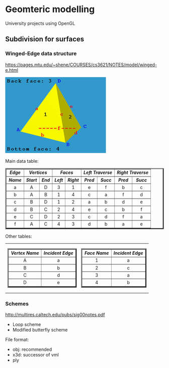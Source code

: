 # Geomteric modelling

University projects using OpenGL

## Subdivision for surfaces

### Winged-Edge data structure

https://pages.mtu.edu/~shene/COURSES/cs3621/NOTES/model/winged-e.html

![tetrahedron](/data/wing-2.jpg)

Main data table:

<TABLE BORDER=3>
     <TR ALIGN=CENTER>
          <TD> <B><I>Edge</I></B> </TD>
          <TD COLSPAN=2> <B><I>Vertices</I></B> </TD>
          <TD COLSPAN=2> <B><I>Faces</I></B> </TD>
          <TD COLSPAN=2> <B><I>Left Traverse</I></B> </TD>
          <TD COLSPAN=2> <B><I>Right Traverse</I></B> </TD>
     </TR>
     <TR ALIGN=CENTER>
          <TD> <B><I>Name</I></B> </TD>
          <TD> <B><I>Start</I></B> </TD>
          <TD> <B><I>End</I></B> </TD>
          <TD> <B><I>Left</I></B> </TD>
          <TD> <B><I>Right</I></B> </TD>
          <TD> <B><I>Pred</I></B> </TD>
          <TD> <B><I>Succ</I></B> </TD>
          <TD> <B><I>Pred</I></B> </TD>
          <TD> <B><I>Succ</I></B> </TD>
     </TR>
     <TR ALIGN=CENTER>
          <TD> a </TD>
          <TD> A </TD>  <TD> D </TD>
          <TD> 3 </TD>  <TD> 1 </TD>
          <TD> e </TD>  <TD> f </TD>
          <TD> b </TD>  <TD> c </TD>
     </TR>
     <TR ALIGN=CENTER>
          <TD> b </TD>
          <TD> A </TD>  <TD> B </TD>
          <TD> 1 </TD>  <TD> 4 </TD>
          <TD> c </TD>  <TD> a </TD>
          <TD> f </TD>  <TD> d </TD>
     </TR>
     <TR ALIGN=CENTER>
          <TD> c </TD>
          <TD> B </TD>  <TD> D </TD>
          <TD> 1 </TD>  <TD> 2 </TD>
          <TD> a </TD>  <TD> b </TD>
          <TD> d </TD>  <TD> e </TD>
     </TR>
     <TR ALIGN=CENTER>
          <TD> d </TD>
          <TD> B </TD>  <TD> C </TD>
          <TD> 2 </TD>  <TD> 4 </TD>
          <TD> e </TD>  <TD> c </TD>
          <TD> b </TD>  <TD> f </TD>
     </TR>
     <TR ALIGN=CENTER>
          <TD> e </TD>
          <TD> C </TD>  <TD> D </TD>
          <TD> 2 </TD>  <TD> 3 </TD>
          <TD> c </TD>  <TD> d </TD>
          <TD> f </TD>  <TD> a </TD>
     </TR>
     <TR ALIGN=CENTER>
          <TD> f </TD>
          <TD> A </TD>  <TD> C </TD>
          <TD> 4 </TD>  <TD> 3 </TD>
          <TD> d </TD>  <TD> b </TD>
          <TD> a </TD>  <TD> e </TD>
     </TR>
</TABLE>

Other tables:

<TABLE CELLPADDING=4 BORDER=0 >
<TR>
<TD>
<TABLE BORDER=3>
     <TR ALIGN=CENTER>
          <TD> <B><I>Vertex Name</B></I> </TD>
          <TD> <B><I>Incident Edge</B></I>
     </TR>
     <TR ALIGN=CENTER>
          <TD> A </TD>   <TD> a </TD>
     </TR>
     <TR ALIGN=CENTER>
          <TD> B </TD>   <TD> b </TD>
     </TR>
     <TR ALIGN=CENTER>
          <TD> C </TD>   <TD> d </TD>
     </TR>
     <TR ALIGN=CENTER>
          <TD> D </TD>   <TD> e </TD>
     </TR>
</TABLE>
</TD>
<TD>
<TABLE BORDER=3>
     <TR ALIGN=CENTER>
          <TD> <B><I>Face Name</B></I> </TD>
          <TD> <B><I>Incident Edge</B></I>
     </TR>
     <TR ALIGN=CENTER>
          <TD> 1 </TD>   <TD> a </TD>
     </TR>
     <TR ALIGN=CENTER>
          <TD> 2 </TD>   <TD> c </TD>
     </TR>
     <TR ALIGN=CENTER>
          <TD> 3 </TD>   <TD> a </TD>
     </TR>
     <TR ALIGN=CENTER>
          <TD> 4 </TD>   <TD> b </TD>
     </TR>
</TABLE>
</TD>
</TR>
</TABLE>


### Schemes
http://multires.caltech.edu/pubs/sig00notes.pdf

* Loop scheme
* Modified butterfly scheme


File format:

* obj: recommended
* x3d: successor of vml
* ply

